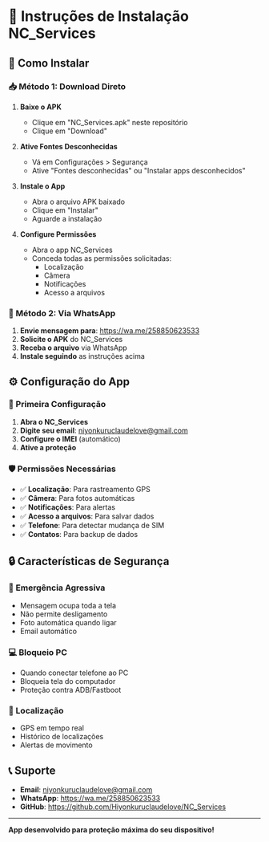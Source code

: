 # 📱 Instruções de Instalação NC_Services

## 🔧 Como Instalar

### 📥 Método 1: Download Direto

1. **Baixe o APK**
   - Clique em "NC_Services.apk" neste repositório
   - Clique em "Download"

2. **Ative Fontes Desconhecidas**
   - Vá em Configurações > Segurança
   - Ative "Fontes desconhecidas" ou "Instalar apps desconhecidos"

3. **Instale o App**
   - Abra o arquivo APK baixado
   - Clique em "Instalar"
   - Aguarde a instalação

4. **Configure Permissões**
   - Abra o app NC_Services
   - Conceda todas as permissões solicitadas:
     - Localização
     - Câmera
     - Notificações
     - Acesso a arquivos

### 📱 Método 2: Via WhatsApp

1. **Envie mensagem para**: https://wa.me/258850623533
2. **Solicite o APK** do NC_Services
3. **Receba o arquivo** via WhatsApp
4. **Instale seguindo** as instruções acima

## ⚙️ Configuração do App

### 🔐 Primeira Configuração

1. **Abra o NC_Services**
2. **Digite seu email**: niyonkuruclaudelove@gmail.com
3. **Configure o IMEI** (automático)
4. **Ative a proteção**

### 🛡️ Permissões Necessárias

- ✅ **Localização**: Para rastreamento GPS
- ✅ **Câmera**: Para fotos automáticas
- ✅ **Notificações**: Para alertas
- ✅ **Acesso a arquivos**: Para salvar dados
- ✅ **Telefone**: Para detectar mudança de SIM
- ✅ **Contatos**: Para backup de dados

## 🔒 Características de Segurança

### 🚨 Emergência Agressiva
- Mensagem ocupa toda a tela
- Não permite desligamento
- Foto automática quando ligar
- Email automático

### 💻 Bloqueio PC
- Quando conectar telefone ao PC
- Bloqueia tela do computador
- Proteção contra ADB/Fastboot

### 📍 Localização
- GPS em tempo real
- Histórico de localizações
- Alertas de movimento

## 📞 Suporte

- **Email**: niyonkuruclaudelove@gmail.com
- **WhatsApp**: https://wa.me/258850623533
- **GitHub**: https://github.com/Hiyonkuruclaudelove/NC_Services

---

**App desenvolvido para proteção máxima do seu dispositivo!**